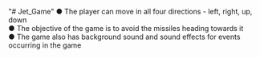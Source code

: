 "# Jet_Game" 
● The player can move in all four directions - left, right, up, down   
● The objective of the game is to avoid the missiles heading towards it    
● The game also has background sound and sound effects for events occurring in the game   
